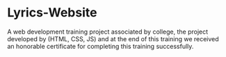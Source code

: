 # Lyrics-Website
A web development training project associated by college, the project developed by (HTML, CSS, JS) and at the end of this training we received an honorable certificate for completing this training successfully.
